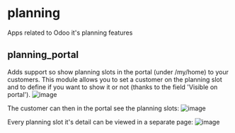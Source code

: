 # planning
Apps related to Odoo it's planning features


## planning_portal
Adds support so show planning slots in the portal (under /my/home) to your customers.
This module allows you to set a customer on the planning slot and to define if you want to show it or not (thanks to the field 'Visible on portal').
![image](https://user-images.githubusercontent.com/6352350/127106218-750b9eb3-eb30-4319-996f-c0c5fb81d3d5.png)

The customer can then in the portal see the planning slots:
![image](https://user-images.githubusercontent.com/6352350/127106318-08af6eaf-7a74-4c9f-b44f-4636b755d202.png)

Every planning slot it's detail can be viewed in a separate page:
![image](https://user-images.githubusercontent.com/6352350/127108276-f1a64311-eeda-4f4f-86dd-3ce6239c4eb5.png)
